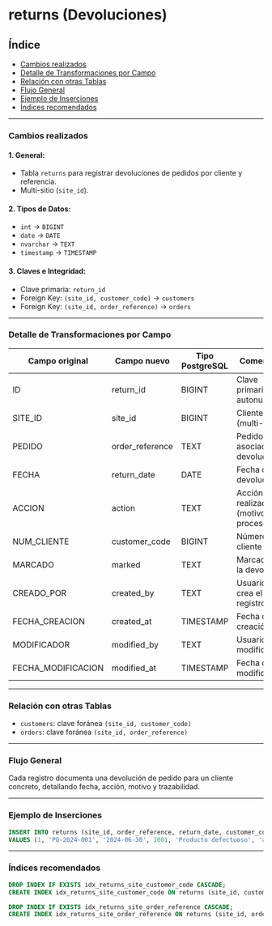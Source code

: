 # returns (Devoluciones)

## Índice

* [Cambios realizados](#cambios-realizados)
* [Detalle de Transformaciones por Campo](#detalle-de-transformaciones-por-campo)
* [Relación con otras Tablas](#relación-con-otras-tablas)
* [Flujo General](#flujo-general)
* [Ejemplo de Inserciones](#ejemplo-de-inserciones)
* [Índices recomendados](#índices-recomendados)

---

### Cambios realizados

#### 1. General:

* Tabla `returns` para registrar devoluciones de pedidos por cliente y referencia.
* Multi-sitio (`site_id`).

#### 2. Tipos de Datos:

* `int` → `BIGINT`
* `date` → `DATE`
* `nvarchar` → `TEXT`
* `timestamp` → `TIMESTAMP`

#### 3. Claves e Integridad:

* Clave primaria: `return_id`
* Foreign Key: `(site_id, customer_code)` → `customers`
* Foreign Key: `(site_id, order_reference)` → `orders`

---

### Detalle de Transformaciones por Campo

| Campo original      | Campo nuevo      | Tipo PostgreSQL | Comentario                         |
| ------------------- | ---------------- | --------------- | ---------------------------------- |
| ID                  | return_id        | BIGINT          | Clave primaria autonumérica        |
| SITE_ID             | site_id          | BIGINT          | Cliente (multi-sitio)              |
| PEDIDO              | order_reference  | TEXT            | Pedido asociado a la devolución    |
| FECHA               | return_date      | DATE            | Fecha de devolución                |
| ACCION              | action           | TEXT            | Acción realizada (motivo, proceso) |
| NUM_CLIENTE         | customer_code    | BIGINT          | Número de cliente                  |
| MARCADO             | marked           | TEXT            | Marcado de la devolución           |
| CREADO_POR          | created_by       | TEXT            | Usuario que crea el registro       |
| FECHA_CREACION      | created_at       | TIMESTAMP       | Fecha de creación                  |
| MODIFICADOR         | modified_by      | TEXT            | Usuario que modifica               |
| FECHA_MODIFICACION  | modified_at      | TIMESTAMP       | Fecha de modificación              |

---

### Relación con otras Tablas

* `customers`: clave foránea `(site_id, customer_code)`
* `orders`: clave foránea `(site_id, order_reference)`

---

### Flujo General

Cada registro documenta una devolución de pedido para un cliente concreto, detallando fecha, acción, motivo y trazabilidad.

---

### Ejemplo de Inserciones

```sql
INSERT INTO returns (site_id, order_reference, return_date, customer_code, action, created_by)
VALUES (1, 'PO-2024-001', '2024-06-30', 1001, 'Producto defectuoso', 'admin');
```

---

### Índices recomendados

```sql
DROP INDEX IF EXISTS idx_returns_site_customer_code CASCADE;
CREATE INDEX idx_returns_site_customer_code ON returns (site_id, customer_code);

DROP INDEX IF EXISTS idx_returns_site_order_reference CASCADE;
CREATE INDEX idx_returns_site_order_reference ON returns (site_id, order_reference);
```
